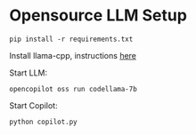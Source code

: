 # Opensource LLM Setup

```
pip install -r requirements.txt
```

Install llama-cpp, instructions [here](https://docs.opencopilot.dev/create/opensource-llms)

Start LLM:
```
opencopilot oss run codellama-7b
```

Start Copilot:
```
python copilot.py
```